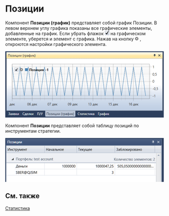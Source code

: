 # Позиции

Компонент **Позиции (график)** представляет собой график Позиции. В левом верхнем углу графика показаны все графические элементы, добавленные на график. Если убрать флажок ![Designer Schedule 00](../../../../images/designer_schedule_00.png) на графическом элементе, уберется и элемент с графика. Нажав на кнопку ![Designer Schedule 01](../../../../images/designer_schedule_01.png) , откроются настройки графического элемента. 

![Designer Chart Position 00](../../../../images/designer_chart_position_00.png)

Компонент **Позиции** представляет собой таблицу позиций по инструментам стратегии.

![Designer Table Position 00](../../../../images/designer_table_position_00.png)

## См. также

[Статистика](statistics.md)
